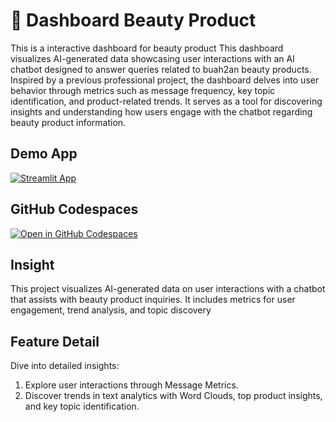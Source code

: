 # 💄 Dashboard Beauty Product

This is a interactive dashboard for beauty product 
This dashboard visualizes AI-generated data showcasing user interactions with an AI chatbot designed to answer queries related to buah2an beauty products. Inspired by a previous professional project, the dashboard delves into user behavior through metrics such as message frequency, key topic identification, and product-related trends. It serves as a tool for discovering insights and understanding how users engage with the chatbot regarding beauty product information.

## Demo App

[![Streamlit App](https://static.streamlit.io/badges/streamlit_badge_black_white.svg)](https://beautydashboard.streamlit.app/)

## GitHub Codespaces

[![Open in GitHub Codespaces](https://github.com/codespaces/badge.svg)](https://codespaces.new/streamlit/app-starter-kit?quickstart=1)

## Insight

This project visualizes AI-generated data on user interactions with a chatbot that assists with beauty product inquiries. 
It includes metrics for user engagement, trend analysis, and topic discovery

## Feature Detail

Dive into detailed insights:
1. Explore user interactions through Message Metrics.
2. Discover trends in text analytics with Word Clouds, top product insights, and key topic identification.
